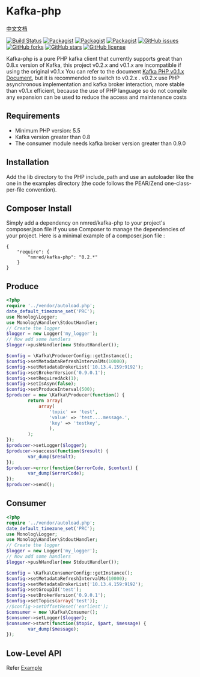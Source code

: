 Kafka-php
==========

[中文文档](README_CH.md)

[![Build Status](https://travis-ci.org/weiboad/kafka-php.svg?branch=master)](https://travis-ci.org/weiboad/kafka-php)
[![Packagist](https://img.shields.io/packagist/dm/nmred/kafka-php.svg?style=plastic)]()
[![Packagist](https://img.shields.io/packagist/dd/nmred/kafka-php.svg?style=plastic)]()
[![Packagist](https://img.shields.io/packagist/dt/nmred/kafka-php.svg?style=plastic)]()
[![GitHub issues](https://img.shields.io/github/issues/weiboad/kafka-php.svg?style=plastic)](https://github.com/weiboad/kafka-php/issues)
[![GitHub forks](https://img.shields.io/github/forks/weiboad/kafka-php.svg?style=plastic)](https://github.com/weiboad/kafka-php/network)
[![GitHub stars](https://img.shields.io/github/stars/weiboad/kafka-php.svg?style=plastic)](https://github.com/weiboad/kafka-php/stargazers)
[![GitHub license](https://img.shields.io/badge/license-Apache%202-blue.svg?style=plastic)](https://raw.githubusercontent.com/weiboad/kafka-php/master/LICENSE)

Kafka-php is a pure PHP kafka client that currently supports great than 0.8.x version of Kafka, this project v0.2.x and v0.1.x are incompatible if using the original v0.1.x You can refer to the document 
[Kafka PHP v0.1.x Document](https://github.com/weiboad/kafka-php/blob/v0.1.6/README.md), but it is recommended to switch to v0.2.x . v0.2.x use PHP asynchronous implementation and kafka broker interaction, more stable than v0.1.x efficient, because the use of PHP language so do not compile any expansion can be used to reduce the access and maintenance costs

## Requirements

* Minimum PHP version: 5.5
* Kafka version greater than 0.8
* The consumer module needs kafka broker version  greater than 0.9.0

## Installation

Add the lib directory to the PHP include_path and use an autoloader like the one in the examples directory (the code follows the PEAR/Zend one-class-per-file convention).

## Composer Install

Simply add a dependency on nmred/kafka-php to your project's composer.json file if you use Composer to manage the dependencies of your project. Here is a minimal example of a composer.json file :

```
{
	"require": {
		"nmred/kafka-php": "0.2.*"
	}
}
```

## Produce

```php
<?php
require '../vendor/autoload.php';
date_default_timezone_set('PRC');
use Monolog\Logger;
use Monolog\Handler\StdoutHandler;
// Create the logger
$logger = new Logger('my_logger');
// Now add some handlers
$logger->pushHandler(new StdoutHandler());

$config = \Kafka\ProducerConfig::getInstance();
$config->setMetadataRefreshIntervalMs(10000);
$config->setMetadataBrokerList('10.13.4.159:9192');
$config->setBrokerVersion('0.9.0.1');
$config->setRequiredAck(1);
$config->setIsAsyn(false);
$config->setProduceInterval(500);
$producer = new \Kafka\Producer(function() {
		return array(
			array(
				'topic' => 'test',
				'value' => 'test....message.',
				'key' => 'testkey',
				),
		);
});
$producer->setLogger($logger);
$producer->success(function($result) {
		var_dump($result);
});
$producer->error(function($errorCode, $context) {
		var_dump($errorCode);
});
$producer->send();
```

## Consumer

```php
<?php
require '../vendor/autoload.php';
date_default_timezone_set('PRC');
use Monolog\Logger;
use Monolog\Handler\StdoutHandler;
// Create the logger
$logger = new Logger('my_logger');
// Now add some handlers
$logger->pushHandler(new StdoutHandler());

$config = \Kafka\ConsumerConfig::getInstance();
$config->setMetadataRefreshIntervalMs(10000);
$config->setMetadataBrokerList('10.13.4.159:9192');
$config->setGroupId('test');
$config->setBrokerVersion('0.9.0.1');
$config->setTopics(array('test'));
//$config->setOffsetReset('earliest');
$consumer = new \Kafka\Consumer();
$consumer->setLogger($logger);
$consumer->start(function($topic, $part, $message) {
		var_dump($message);
});
```

## Low-Level API

Refer [Example](https://github.com/weiboad/kafka-php/tree/master/example)
